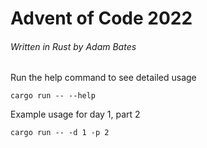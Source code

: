 # Advent of Code 2022
###### Written in Rust by Adam Bates

Run the help command to see detailed usage
```
cargo run -- --help
```

Example usage for day 1, part 2
```
cargo run -- -d 1 -p 2
```

